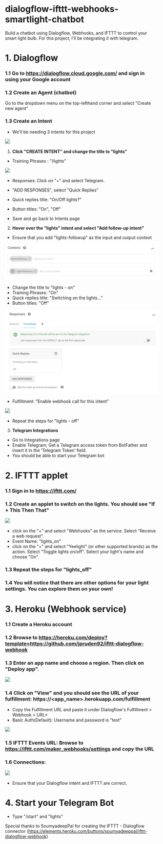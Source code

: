 # dialogflow-ifttt-webhooks-smartlight-chatbot
Build a chatbot using Dialogflow, Webhooks, and IFTTT to control your smart light bulb. For this project, I'll be integrating it with telegram.

# 1. Dialogflow

###   1.1 Go to https://dialogflow.cloud.google.com/ and sign in using your Google account
###   1.2 Create an Agent (chatbot)
Go to the dropdown menu on the top-lefthand corner and select "Create new agent"
###   1.3 Create an Intent
- We'll be needing 3 intents for this project

![](https://github.com/rainyraina/dialogflow_ifttt_webhooks_smartlight/blob/master/github_photos/intents.PNG)
1. **Click "CREATE INTENT" and change the title to "lights"**
* Training Phrases : "/lights"

![](https://github.com/rainyraina/dialogflow_ifttt_webhooks_smartlight/blob/master/github_photos/trainingphrases.PNG)
* Responses: Click on "+" and select Telegram. 
* "ADD RESPONSES", select "Quick Replies"
* Quick replies title: "On/Off lights?"
* Button titles: "On", "Off"


* Save and go back to Intents page
2. **Hover over the "lights" intent and select "Add follow-up intent"**
* Ensure that you add "lights-followup" as the input and output context

![](https://github.com/rainyraina/dialogflow-ifttt-webhooks-smartlight-chatbot/blob/master/github_photos/context.PNG)

* Change the title to "lights - on"
* Training Phrases: "On"
* Quick replies title:  "Switching on the lights..."
* Button titles: "Off"

![](https://github.com/rainyraina/dialogflow-ifttt-webhooks-smartlight-chatbot/blob/master/github_photos/quickreplies.PNG)

* Fulfillment: "Enable webhook call for this intent"

![](https://github.com/rainyraina/dialogflow_ifttt_webhooks_smartlight/blob/master/github_photos/enable_webhook.PNG)
* Repeat the steps for "lights - off"
3. **Telegram Integrations**
* Go to Integrations page
* Enable Telegram; Get a Telegram access token from BotFather and insert it in the ‘Telegram Token’ field.
* You should be able to start your Telegram bot

# 2.  IFTTT applet
### 1.1 Sign in to https://ifttt.com/
### 1.2 Create an applet to switch on the lights. You should see "If + This Then That"

![](https://github.com/rainyraina/dialogflow_ifttt_webhooks_smartlight/blob/master/github_photos/ifthisthenthat.PNG)
* click on the "+" and select "Webhooks" as the service. Select "Receive a web request".
* Event Name: "lights_on"
* click on the "+" and select "Yeelight" (or other supported brands) as the action. Select "Toggle lights on/off". Select your light's name and choose "On".
### 1.3 Repeat the steps for "lights_off"
### 1.4 You will notice that there are other options for your light settings. You can explore them on your own!
  
# 3.  Heroku (Webhook service)
### 1.1 Create a Heroku account
### 1.2 Browse to https://heroku.com/deploy?template=https://github.com/jpruden92/ifttt-dialogflow-webhook
### 1.3 Enter an app name and choose a region. Then click on "Deploy app".

![](https://github.com/rainyraina/dialogflow_ifttt_webhooks_smartlight/blob/master/github_photos/heroku.PNG)
### 1.4 Click on "View" and you should see the URL of your fulfillment: https://<app_name>.herokuapp.com/fulfillment
* Copy the Fulfillment URL and paste it under Dialogflow's Fulfillment > Webhook > URL*
* Basic Auth(Default): Username and password is "test" 

![](https://github.com/rainyraina/dialogflow_ifttt_webhooks_smartlight/blob/master/github_photos/fulfillment.PNG)
### 1.5 IFTTT Events URL: Browse to https://ifttt.com/maker_webhooks/settings and copy the URL
### 1.6 Connections:

![](https://github.com/rainyraina/dialogflow_ifttt_webhooks_smartlight/blob/master/github_photos/connections.PNG)
* Ensure that your Dialogflow intent and IFTTT are correct.
    
# 4. Start your Telegram Bot
- Type "/start" and "lights"
          
Special thanks to SoumyadeepPal for creating the IFTTT - Dialogflow connector (https://elements.heroku.com/buttons/soumyadeeppal/ifttt-dialogflow-webhook)
